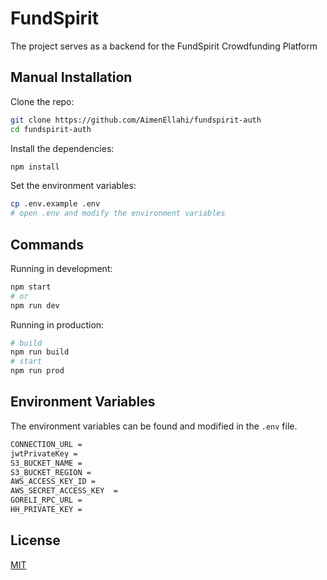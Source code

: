 # FundSpirit

The project serves as a backend for the FundSpirit Crowdfunding Platform

## Manual Installation

Clone the repo:

```bash
git clone https://github.com/AimenEllahi/fundspirit-auth
cd fundspirit-auth
```

Install the dependencies:

```bash
npm install
```

Set the environment variables:

```bash
cp .env.example .env
# open .env and modify the environment variables
```



## Commands

Running in development:

```bash
npm start
# or
npm run dev
```

Running in production:

```bash
# build
npm run build
# start
npm run prod
```

## Environment Variables

The environment variables can be found and modified in the `.env` file.

```bash
CONNECTION_URL =
jwtPrivateKey = 
S3_BUCKET_NAME = 
S3_BUCKET_REGION =
AWS_ACCESS_KEY_ID =
AWS_SECRET_ACCESS_KEY  = 
GORELI_RPC_URL = 
HH_PRIVATE_KEY =
```


## License

[MIT](LICENSE)
